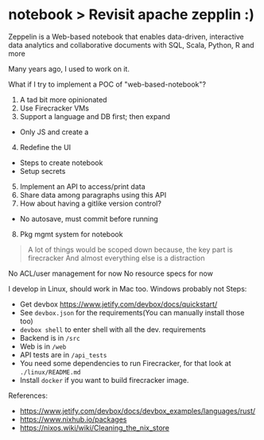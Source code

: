 # notebook > Revisit apache zepplin :)

Zeppelin is a Web-based notebook that enables data-driven,
interactive data analytics and collaborative documents with SQL, Scala, Python, R and more

Many years ago, I used to work on it.

What if I try to implement a POC of "web-based-notebook"?
1. A tad bit more opinionated
2. Use Firecracker VMs
3. Support a language and DB first; then expand
  * Only JS and create a
4. Redefine the UI
  * Steps to create notebook
  * Setup secrets
5. Implement an API to access/print data
6. Share data among paragraphs using this API
7. How about having a gitlike version control?
  - No autosave, must commit before running
8. Pkg mgmt system for notebook

> A lot of things would be scoped down because, the key part is firecracker
> And almost everything else is a distraction

No ACL/user management for now
No resource specs for now

I develop in Linux, should work in Mac too. Windows probably not
Steps:
* Get devbox https://www.jetify.com/devbox/docs/quickstart/ 
* See `devbox.json` for the requirements(You can manually install those too)
* `devbox shell` to enter shell with all the dev. requirements
* Backend is in `/src`
* Web is in `/web`
* API tests are in `/api_tests`
* You need some dependencies to run Firecracker, for that look at `./linux/README.md`
* Install `docker` if you want to build firecracker image.

References:
* https://www.jetify.com/devbox/docs/devbox_examples/languages/rust/
* https://www.nixhub.io/packages
* https://nixos.wiki/wiki/Cleaning_the_nix_store
